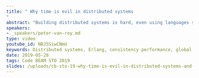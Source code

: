 ```yaml
---
title: " Why time is evil in distributed systems
"
abstract: "Building distributed systems is hard, even using languages such as Erlang that support them well.  There are many problems that have to be solved: partial failure, nondeterminism, observable delays, event ordering, global state, distributed consistency, performance (latency and throughput), and so on.  Progress has been made in solving these problems, but often in isolation and without realizing how the solutions are related.  In this talk I go to the heart of the matter and explain why almost all of these hard problems are avatars of one problem, namely real-world time.  I explain how to avoid time when building distributed systems.  There are some cases when time cannot be avoided, even in principle, and I will explain those as well.  In both situations, using and avoiding time, I will try to present general solutions at a correct level of abstraction.  All ideas will be illustrated by examples of real distributed systems from my experience (edge computing, consistent replication, etc.).  I hope that this talk will give you a fresh outlook on distributed systems and help you design better ones."
speakers:
- _speakers/peter-van-roy.md
type: video
youtube_id: NBJ5SiwCNmU
keywords: Distributed systems, Erlang, consistency performance, global state, Peter van Roy
date: 2019-05-28
tags: Code BEAM STO 2019
slides: /uploads/cb-sto-19-why-time-is-evil-in-distributed-systems-and-what-to-do-about-it-peter-van-roy-compressed.pdf
---
```

